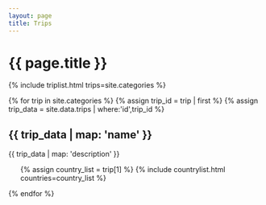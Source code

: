 ```yaml
---
layout: page
title: Trips
---
```

{{ page.title }}
================

{% include triplist.html trips=site.categories %}

{% for trip in site.categories %}
  {% assign trip_id = trip | first %}
  {% assign trip_data = site.data.trips | where:'id',trip_id %}
  <h2 id="{{ trip_id }}">{{ trip_data | map: 'name' }}</h2>

  {{ trip_data | map: 'description' }}

  <ul class="countries">
  {% assign country_list = trip[1] %}
  {% include countrylist.html countries=country_list %}
  </ul>
{% endfor %}
